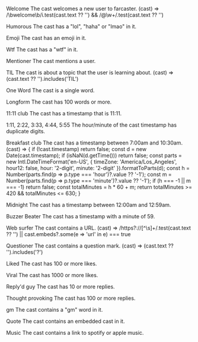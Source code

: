 

Welcome
The cast welcomes a new user to farcaster.
(cast) => /\bwelcome\b/i.test(cast.text ?? '') && /@\w+/.test(cast.text ?? '')

Humorous
The cast has a "lol", "haha" or "lmao" in it.

Emoji
The cast has an emoji in it.

Wtf
The cast has a "wtf" in it.

Mentioner
The cast mentions a user.

TIL
The cast is about a topic that the user is learning about.
(cast) => (cast.text ?? '').includes('TIL')

One Word
The cast is a single word.

Longform
The cast has 100 words or more.

11:11 club
The cast has a timestamp that is 11:11.

1:11, 2:22, 3:33, 4:44, 5:55
The hour/minute of the cast timestamp has duplicate digits.

Breakfast club
The cast has a timestamp between 7:00am and 10:30am.
(cast) => { if (!cast.timestamp) return false; const d = new Date(cast.timestamp); if (isNaN(d.getTime())) return false; const parts = new Intl.DateTimeFormat('en-US', { timeZone: 'America/Los_Angeles', hour12: false, hour: '2-digit', minute: '2-digit' }).formatToParts(d); const h = Number(parts.find(p => p.type === 'hour')?.value ?? '-1'); const m = Number(parts.find(p => p.type === 'minute')?.value ?? '-1'); if (h === -1 || m === -1) return false; const totalMinutes = h * 60 + m; return totalMinutes >= 420 && totalMinutes <= 630; }

Midnight
The cast has a timestamp between 12:00am and 12:59am.

Buzzer Beater
The cast has a timestamp with a minute of 59.

Web surfer
The cast contains a URL.
(cast) => /https?:\/\/[^\s]+/.test(cast.text ?? '') || cast.embeds?.some(e => 'url' in e) === true

Questioner
The cast contains a question mark.
(cast) => (cast.text ?? '').includes('?')

Liked
The cast has 100 or more likes.

Viral
The cast has 1000 or more likes.

Reply'd guy
The cast has 10 or more replies.

Thought provoking
The cast has 100 or more replies.

gm
The cast contains a "gm" word in it.

Quote
The cast contains an embedded cast in it.

Music
The cast contains a link to spotify or apple music.

